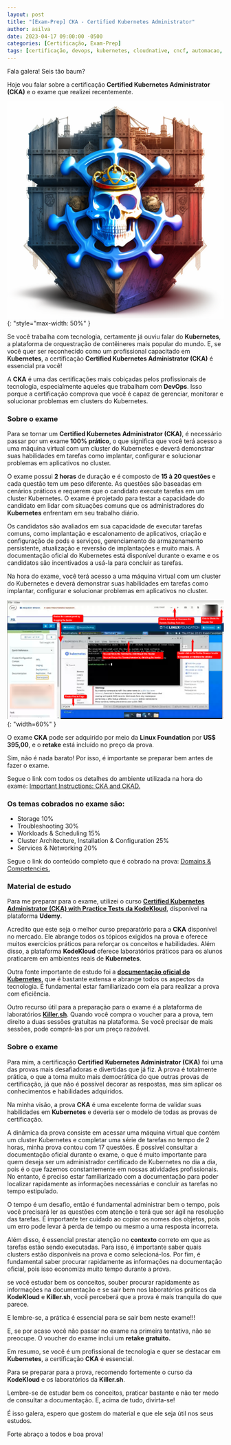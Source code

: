 ```yaml
---
layout: post
title: "[Exam-Prep] CKA - Certified Kubernetes Administrator"
author: asilva
date: 2023-04-17 09:00:00 -0500
categories: [Certificação, Exam-Prep]
tags: [certificação, devops, kubernetes, cloudnative, cncf, automacao, iac, cicd, container, linux, linuxfoundation, sre, sysadmin, observabilidade]
---
```


Fala galera! Seis tão baum?

Hoje vou falar sobre a certificação **Certified Kubernetes Administrator (CKA)** e o exame que realizei recentemente. 

![](/assets/img/66/cka01.png){: "style="max-width: 50%" }

Se você trabalha com tecnologia, certamente já ouviu falar do **Kubernetes**, a plataforma de orquestração de contêineres mais popular do mundo. E, se você quer ser reconhecido como um profissional capacitado em **Kubernetes**, a certificação **Certified Kubernetes Administrator (CKA)** é essencial pra você!

A **CKA** é uma das certificações mais cobiçadas pelos profissionais de tecnologia, especialmente aqueles que trabalham com **DevOps**. Isso porque a certificação comprova que você é capaz de gerenciar, monitorar e solucionar problemas em clusters do Kubernetes.

### **Sobre o exame**

Para se tornar um **Certified Kubernetes Administrator (CKA)**, é necessário passar por um exame **100% prático**, o que significa que você terá acesso a uma máquina virtual com um cluster do Kubernetes e deverá demonstrar suas habilidades em tarefas como implantar, configurar e solucionar problemas em aplicativos no cluster.

O exame possui **2 horas** de duração e é composto de **15 à 20 questões** e cada questão tem um peso diferente. As questões são baseadas em cenários práticos e requerem que o candidato execute tarefas em um cluster Kubernetes. O exame é projetado para testar a capacidade do candidato em lidar com situações comuns que os administradores do **Kubernetes** enfrentam em seu trabalho diário.

Os candidatos são avaliados em sua capacidade de executar tarefas comuns, como implantação e escalonamento de aplicativos, criação e configuração de pods e serviços, gerenciamento de armazenamento persistente, atualização e reversão de implantações e muito mais. A documentação oficial do Kubernetes está disponível durante o exame e os candidatos são incentivados a usá-la para concluir as tarefas.

Na hora do exame, você terá acesso a uma máquina virtual com um cluster do Kubernetes e deverá demonstrar suas habilidades em tarefas como implantar, configurar e solucionar problemas em aplicativos no cluster.

![](/assets/img/66/cka02.png){: "width=60%" }

O exame **CKA** pode ser adquirido por meio da **Linux Foundation** por **US$ 395,00**, e o **retake** está incluído no preço da prova. 

Sim, não é nada barato! Por isso, é importante se preparar bem antes de fazer o exame.

Segue o link com todos os detalhes do ambiente utilizada na hora do exame: <a href="https://docs.linuxfoundation.org/tc-docs/certification/tips-cka-and-ckad" target="_blank">Important Instructions: CKA and CKAD.</a> 

### **Os temas cobrados no exame são:**

- Storage 10%
- Troubleshooting 30%
- Workloads & Scheduling 15%
- Cluster Architecture, Installation & Configuration 25%
- Services & Networking 20%

Segue o link do conteúdo completo que é cobrado na prova: <a href="https://training.linuxfoundation.org/certification/certified-kubernetes-administrator-cka/" target="_blank">Domains & Competencies.</a> 

### **Material de estudo**

Para me preparar para o exame, utilizei o curso <a href="https://www.udemy.com/course/certified-kubernetes-administrator-with-practice-tests/" target="_blank"> **Certified Kubernetes Administrator (CKA) with Practice Tests da KodeKloud**</a>, disponível na plataforma **Udemy**. 

Acredito que este seja o melhor curso preparatório para a **CKA** disponível no mercado. Ele abrange todos os tópicos exigidos na prova e oferece muitos exercícios práticos para reforçar os conceitos e habilidades. Além disso, a plataforma **KodeKloud** oferece laboratórios práticos para os alunos praticarem em ambientes reais de **Kubernetes**.

Outra fonte importante de estudo foi a <a href="https://kubernetes.io/docs/home/" target="_blank"> **documentação oficial do Kubernetes**</a>, que é bastante extensa e abrange todos os aspectos da tecnologia. É fundamental estar familiarizado com ela para realizar a prova com eficiência.

Outro recurso útil para a preparação para o exame é a plataforma de laboratórios <a href="https://killer.sh/" target="_blank"> **Killer.sh**</a>. Quando você compra o voucher para a prova, tem direito a duas sessões gratuitas na plataforma. Se você precisar de mais sessões, pode comprá-las por um preço razoável.

### **Sobre o exame**

Para mim, a certificação **Certified Kubernetes Administrator (CKA)** foi uma das provas mais desafiadoras e divertidas que já fiz. A prova é totalmente prática, o que a torna muito mais democrática do que outras provas de certificação, já que não é possível decorar as respostas, mas sim aplicar os conhecimentos e habilidades adquiridos.

Na minha visão, a prova **CKA** é uma excelente forma de validar suas habilidades em **Kubernetes** e deveria ser o modelo de todas as provas de certificação. 

A dinâmica da prova consiste em acessar uma máquina virtual que contém um cluster Kubernetes e completar uma série de tarefas no tempo de 2 horas, minha prova contou com 17 questões. É possível consultar a documentação oficial durante o exame, o que é muito importante para quem deseja ser um administrador certificado de Kubernetes no dia a dia, pois é o que fazemos constantemente em nossas atividades profissionais. No entanto, é preciso estar familiarizado com a documentação para poder localizar rapidamente as informações necessárias e concluir as tarefas no tempo estipulado.

O tempo é um desafio, então é fundamental administrar bem o tempo, pois você precisará ler as questões com atenção e terá que ser ágil na resolução das tarefas. É importante ter cuidado ao copiar os nomes dos objetos, pois um erro pode levar à perda de tempo ou mesmo a uma resposta incorreta. 

Além disso, é essencial prestar atenção no **contexto** correto em que as tarefas estão sendo executadas. Para isso, é importante saber quais clusters estão disponíveis na prova e como selecioná-los. Por fim, é fundamental saber procurar rapidamente as informações na documentação oficial, pois isso economiza muito tempo durante a prova.

se você estudar bem os conceitos, souber procurar rapidamente as informações na documentação e se sair bem nos laboratórios práticos da **KodeKloud** e **Killer.sh**, você perceberá que a prova é mais tranquila do que parece. 

E lembre-se, a prática é essencial para se sair bem neste exame!!! 

E, se por acaso você não passar no exame na primeira tentativa, não se preocupe. O voucher do exame inclui um **retake gratuito.**

Em resumo, se você é um profissional de tecnologia e quer se destacar em **Kubernetes**, a certificação **CKA** é essencial. 

Para se preparar para a prova, recomendo fortemente o curso da **KodeKloud** e os laboratórios da **Killer.sh**. 

Lembre-se de estudar bem os conceitos, praticar bastante e não ter medo de consultar a documentação. E, acima de tudo, divirta-se!

É isso galera, espero que gostem do material e que ele seja útil nos seus estudos.

Forte abraço a todos e boa prova!